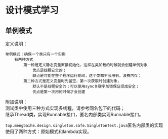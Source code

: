 # 设计模式学习
## 单例模式
定义说明：

    单例模式：确保一个类只有一个实例
        有两种方式
            第一种是定义静态变量直接初始化，这样在类加载的时候就会创建单例对象
                优点是线程安全的；
                缺点是可能在整个程序运行期间，这个类都不会用到，浪费内存；
            第二种方式是定义变量时先留空，第一次获取时创建对象，
                默认不是线程安全的；可以使用sync关键字加锁保证现成安全；
                优点是第一次用的时候才会创建

附加说明：  
    测试类中使用三种方式实现多线程，请参考同名包下的代码；  
    继承Thread类，实现Runnable接口，匿名内部类实现Runnable接口。

`top.mengbaihe.design.singleton.safe.SingleTonTest.java`匿名内部类的实现使用了两种方式：原始模式和lambda实现。